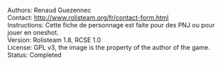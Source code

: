 Authors: Renaud Guezennec  
Contact: http://www.rolisteam.org/fr/contact-form.html  
Instructions: Cette fiche de personnage est faite pour des PNJ ou pour jouer en oneshot.  
Version: Rolisteam 1.8, RCSE 1.0  
License: GPL v3, the image is the property of the author of the game.  
Status: Completed  
